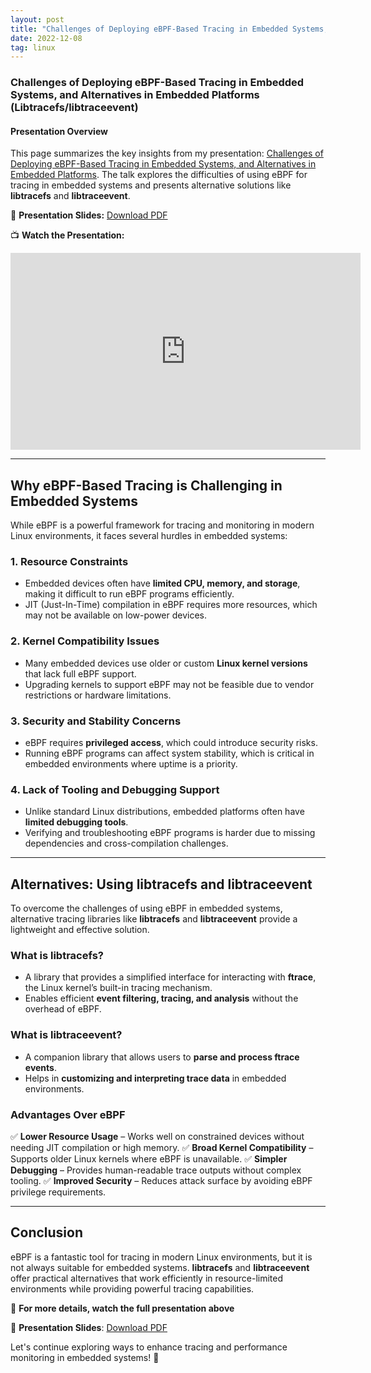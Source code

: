 ```yaml
---
layout: post
title: "Challenges of Deploying eBPF-Based Tracing in Embedded Systems, and Alternatives in Embedded Platforms (Libtracefs/libtraceevent)"
date: 2022-12-08   
tag: linux
---
```

### Challenges of Deploying eBPF-Based Tracing in Embedded Systems, and Alternatives in Embedded Platforms (Libtracefs/libtraceevent)

#### **Presentation Overview**
This page summarizes the key insights from my presentation: [Challenges of Deploying eBPF-Based Tracing in Embedded Systems, and Alternatives in Embedded Platforms](https://www.youtube.com/watch?v=iz_WYU-FAmk). The talk explores the difficulties of using eBPF for tracing in embedded systems and presents alternative solutions like **libtracefs** and **libtraceevent**.

📄 **Presentation Slides:** [Download PDF](https://static.sched.com/hosted_files/osseu2022/49/Challenges%20of%20deploying%20eBPF-based%20tracing%20in%20embedded%20systems%2C%20and%20alternatives%20libtracefs%20_%20libtraceevent_Bean%20Huo%202022%20ELC.pdf)

📺 **Watch the Presentation:**  
<iframe width="560" height="315" src="https://www.youtube.com/embed/iz_WYU-FAmk" frameborder="0" allowfullscreen></iframe>

---

## **Why eBPF-Based Tracing is Challenging in Embedded Systems**

While eBPF is a powerful framework for tracing and monitoring in modern Linux environments, it faces several hurdles in embedded systems:

### **1. Resource Constraints**
- Embedded devices often have **limited CPU, memory, and storage**, making it difficult to run eBPF programs efficiently.
- JIT (Just-In-Time) compilation in eBPF requires more resources, which may not be available on low-power devices.

### **2. Kernel Compatibility Issues**
- Many embedded devices use older or custom **Linux kernel versions** that lack full eBPF support.
- Upgrading kernels to support eBPF may not be feasible due to vendor restrictions or hardware limitations.

### **3. Security and Stability Concerns**
- eBPF requires **privileged access**, which could introduce security risks.
- Running eBPF programs can affect system stability, which is critical in embedded environments where uptime is a priority.

### **4. Lack of Tooling and Debugging Support**
- Unlike standard Linux distributions, embedded platforms often have **limited debugging tools**.
- Verifying and troubleshooting eBPF programs is harder due to missing dependencies and cross-compilation challenges.

---

## **Alternatives: Using libtracefs and libtraceevent**

To overcome the challenges of using eBPF in embedded systems, alternative tracing libraries like **libtracefs** and **libtraceevent** provide a lightweight and effective solution.

### **What is libtracefs?**
- A library that provides a simplified interface for interacting with **ftrace**, the Linux kernel’s built-in tracing mechanism.
- Enables efficient **event filtering, tracing, and analysis** without the overhead of eBPF.

### **What is libtraceevent?**
- A companion library that allows users to **parse and process ftrace events**.
- Helps in **customizing and interpreting trace data** in embedded environments.

### **Advantages Over eBPF**
✅ **Lower Resource Usage** – Works well on constrained devices without needing JIT compilation or high memory.
✅ **Broad Kernel Compatibility** – Supports older Linux kernels where eBPF is unavailable.
✅ **Simpler Debugging** – Provides human-readable trace outputs without complex tooling.
✅ **Improved Security** – Reduces attack surface by avoiding eBPF privilege requirements.

---

## **Conclusion**

eBPF is a fantastic tool for tracing in modern Linux environments, but it is not always suitable for embedded systems. **libtracefs** and **libtraceevent** offer practical alternatives that work efficiently in resource-limited environments while providing powerful tracing capabilities.

📌 **For more details, watch the full presentation above**

📄 **Presentation Slides**: [Download PDF](https://static.sched.com/hosted_files/osseu2022/49/Challenges%20of%20deploying%20eBPF-based%20tracing%20in%20embedded%20systems%2C%20and%20alternatives%20libtracefs%20_%20libtraceevent_Bean%20Huo%202022%20ELC.pdf)

Let's continue exploring ways to enhance tracing and performance monitoring in embedded systems! 🚀


